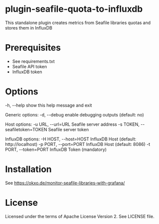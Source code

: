 # plugin-seafile-quota-to-influxdb
This standalone plugin creates metrics from Seafile libraries quotas and stores them in InfluxDB

# Prerequisites
- See requirements.txt
- Seafile API token
- InfluxDB token


# Options
 -h, --help            show this help message and exit

  Generic options:
    -d, --debug         enable debugging outputs (default: no)

  Host options:
    -u URL, --url=URL   Seafile server address
    -s TOKEN, --seafiletoken=TOKEN
                        Seafile server token

  InfluxDB options:
    -H HOST, --host=HOST
                        InfluxDB Host (default: http://localhost)
    -p PORT, --port=PORT
                        InfluxDB Host (default: 8086)
    -t PORT, --token=PORT
                        InfluxDB Token (mandatory)


# Installation
See https://okxo.de/monitor-seafile-libraries-with-grafana/

# License
Licensed under the terms of Apache License Version 2. See LICENSE file.